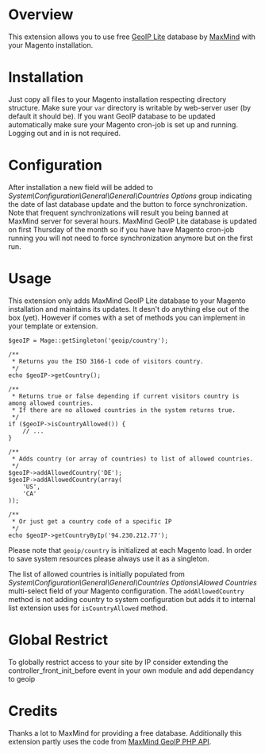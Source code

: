 Overview
========

This extension allows you to use free [GeoIP Lite](http://www.maxmind.com/app/geolite) database by [MaxMind](http://www.maxmind.com/) with your Magento installation.

Installation
============

Just copy all files to your Magento installation respecting directory structure. Make sure your `var` directory is writable by web-server user (by default it should be). If you want GeoIP database to be updated automatically make sure your Magento cron-job is set up and running. Logging out and in is not required.

Configuration
=============

After installation a new field will be added to *System\Configuration\General\General\Countries Options* group indicating the date of last database update and the button to force synchronization. Note that frequent synchronizations will result you being banned at MaxMind server for several hours. MaxMind GeoIP Lite database is updated on first Thursday of the month so if you have have Magento cron-job running you will not need to force synchronization anymore but on the first run.

Usage
=====

This extension only adds MaxMind GeoIP Lite database to your Magento installation and maintains its updates. It desn't do anything else out of the box (yet). However if comes with a set of methods you can implement in your template or extension.

    $geoIP = Mage::getSingleton('geoip/country');

    /**
     * Returns you the ISO 3166-1 code of visitors country.
     */
    echo $geoIP->getCountry();

    /**
     * Returns true or false depending if current visitors country is among allowed countries.
     * If there are no allowed countries in the system returns true.
     */
    if ($geoIP->isCountryAllowed()) {
        // ...
    }

    /**
     * Adds country (or array of countries) to list of allowed countries.
     */
    $geoIP->addAllowedCountry('DE');
    $geoIP->addAllowedCountry(array(
        'US',
        'CA'
    ));

    /**
     * Or just get a country code of a specific IP
     */
    echo $geoIP->getCountryByIp('94.230.212.77');

Please note that `geoip/country` is initialized at each Magento load. In order to save system resources please always use it as a singleton.

The list of allowed countries is initially populated from *System\Configuration\General\General\Countries Options\Alowed Countries* multi-select field of your Magento configuration. The `addAllowedCountry` method is not adding country to system configuration but adds it to internal list extension uses for `isCountryAllowed` method.

Global Restrict
===============

To globally restrict access to your site by IP consider extending the controller_front_init_before event in your own module and add dependancy to geoip

Credits
=======

Thanks a lot to MaxMind for providing a free database. Additionally this extension partly uses the code from [MaxMind GeoIP PHP API](http://www.maxmind.com/download/geoip/api/php/).
